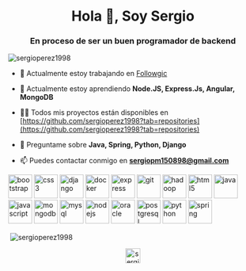 <h1 align="center">Hola 👋, Soy Sergio</h1>
<h3 align="center">En proceso de ser un buen programador de backend</h3>

<p align="left"> <img src="https://komarev.com/ghpvc/?username=sergioperez1998" alt="sergioperez1998" /> </p>

- 🔭 Actualmente estoy trabajando en [Followgic](https://github.com/Followgic-Team/Followgic)

- 🌱 Actualmente estoy aprendiendo **Node.JS, Express.Js, Angular, MongoDB**

- 👨‍💻 Todos mis proyectos están disponibles en [https://github.com/sergioperez1998?tab=repositories](https://github.com/sergioperez1998?tab=repositories)

- 💬 Preguntame sobre **Java, Spring, Python, Django**

- 📫 Puedes contactar conmigo en **sergiopm150898@gmail.com**

<p align="left"><img src="https://devicons.github.io/devicon/devicon.git/icons/bootstrap/bootstrap-plain.svg" alt="bootstrap" width="48" height="48"/> <img src="https://devicons.github.io/devicon/devicon.git/icons/css3/css3-original-wordmark.svg" alt="css3" width="48" height="48"/> <img src="https://devicons.github.io/devicon/devicon.git/icons/django/django-original.svg" alt="django" width="48" height="48"/> <img src="https://devicons.github.io/devicon/devicon.git/icons/docker/docker-original-wordmark.svg" alt="docker" width="48" height="48"/> <img src="https://devicons.github.io/devicon/devicon.git/icons/express/express-original-wordmark.svg" alt="express" width="48" height="48"/> <img src="https://www.vectorlogo.zone/logos/git-scm/git-scm-icon.svg" alt="git" width="48" height="48"/> <img src="https://www.vectorlogo.zone/logos/apache_hadoop/apache_hadoop-icon.svg" alt="hadoop" width="48" height="48"/> <img src="https://devicons.github.io/devicon/devicon.git/icons/html5/html5-original-wordmark.svg" alt="html5" width="48" height="48"/> <img src="https://devicons.github.io/devicon/devicon.git/icons/java/java-original-wordmark.svg" alt="java" width="48" height="48"/> <img src="https://devicons.github.io/devicon/devicon.git/icons/javascript/javascript-original.svg" alt="javascript" width="48" height="48"/> <img src="https://devicons.github.io/devicon/devicon.git/icons/mongodb/mongodb-original-wordmark.svg" alt="mongodb" width="48" height="48"/> <img src="https://devicons.github.io/devicon/devicon.git/icons/mysql/mysql-original-wordmark.svg" alt="mysql" width="48" height="48"/> <img src="https://devicons.github.io/devicon/devicon.git/icons/nodejs/nodejs-original-wordmark.svg" alt="nodejs" width="48" height="48"/> <img src="https://devicons.github.io/devicon/devicon.git/icons/oracle/oracle-original.svg" alt="oracle" width="48" height="48"/>  <img src="https://devicons.github.io/devicon/devicon.git/icons/postgresql/postgresql-original-wordmark.svg" alt="postgresql" width="48" height="48"/> <img src="https://devicons.github.io/devicon/devicon.git/icons/python/python-original.svg" alt="python" width="48" height="48"/>  <img src="https://www.vectorlogo.zone/logos/springio/springio-icon.svg" alt="spring" width="48" height="48"/></p>


<p>&nbsp;<img align="center" src="https://github-readme-stats.vercel.app/api?username=sergioperez1998&show_icons=true" alt="sergioperez1998" /></p>

<p align="center">
<a href="https://instagram.com/sergiipm98" target="blank"><img align="center" src="https://cdn.jsdelivr.net/npm/simple-icons@3.0.1/icons/instagram.svg" alt="sergiipm98" height="30" width="30" /></a>
</p>
